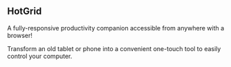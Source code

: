 ## HotGrid
A fully-responsive productivity companion accessible from anywhere with a browser!

Transform an old tablet or phone into a convenient one-touch tool to easily control your computer.
